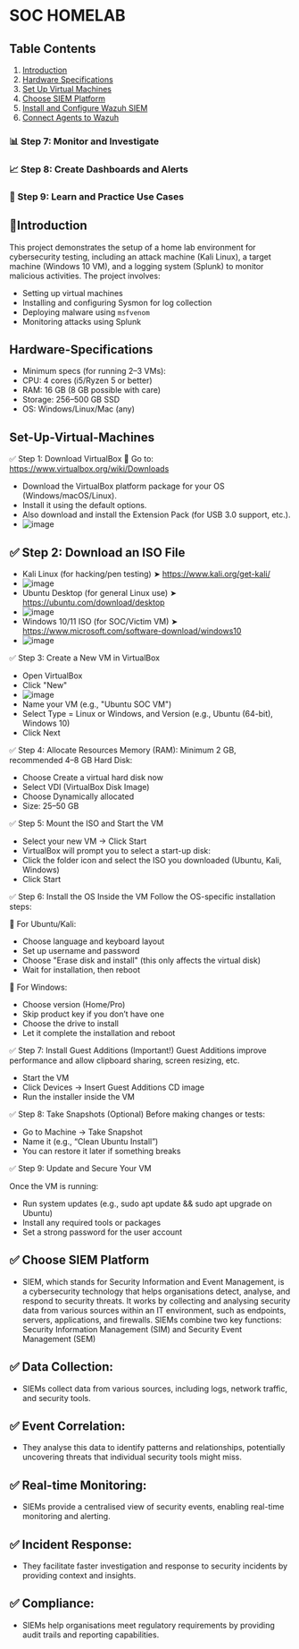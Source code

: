 # SOC HOMELAB

## Table Contents
1. [Introduction](#introduction)
2. [Hardware Specifications](#hardware-Specifications)
3. [Set Up Virtual Machines](#Set-Up-Virtual-Machines)
4. [Choose SIEM Platform](#Choose-SIEM-Platform)
5. [Install and Configure Wazuh SIEM](#Install-and-Configure-Wazuh-SIEM)
6. [Connect Agents to Wazuh](#Connect-Agents-to-Wazuh)
### 📊 Step 7: Monitor and Investigate
### 📈 Step 8: Create Dashboards and Alerts
### 🧪 Step 9: Learn and Practice Use Cases

## 📌Introduction
This project demonstrates the setup of a home lab environment for cybersecurity testing, including an attack machine (Kali Linux), a target machine (Windows 10 VM), and a logging system (Splunk) to monitor malicious activities. The project involves:
- Setting up virtual machines
- Installing and configuring Sysmon for log collection
- Deploying malware using `msfvenom`
- Monitoring attacks using Splunk


## Hardware-Specifications
- Minimum specs (for running 2–3 VMs):
- CPU: 4 cores (i5/Ryzen 5 or better)
- RAM: 16 GB (8 GB possible with care)
- Storage: 256–500 GB SSD
- OS: Windows/Linux/Mac (any)

 ## Set-Up-Virtual-Machines
 ✅ Step 1: Download VirtualBox
🔗 Go to: https://www.virtualbox.org/wiki/Downloads

- Download the VirtualBox platform package for your OS (Windows/macOS/Linux).
- Install it using the default options.
- Also download and install the Extension Pack (for USB 3.0 support, etc.).
- ![image](https://github.com/NATTOMR/images/blob/main/extention.png)

## ✅ Step 2: Download an ISO File
- Kali Linux (for hacking/pen testing)
➤ https://www.kali.org/get-kali/
- ![image](https://github.com/NATTOMR/images/blob/main/kali.png)
- Ubuntu Desktop (for general Linux use)
➤ https://ubuntu.com/download/desktop
 - ![image](https://github.com/NATTOMR/images/blob/main/ubuntu.png)
- Windows 10/11 ISO (for SOC/Victim VM)
➤ https://www.microsoft.com/software-download/windows10
- ![image](https://github.com/NATTOMR/images/blob/main/windows.png)

✅ Step 3: Create a New VM in VirtualBox
- Open VirtualBox
- Click "New"
- ![image](https://github.com/NATTOMR/images/blob/main/Screenshot%202025-07-31%20174447.png)
- Name your VM (e.g., "Ubuntu SOC VM")
- Select Type = Linux or Windows, and Version (e.g., Ubuntu (64-bit), Windows 10)
- Click Next

✅ Step 4: Allocate Resources
Memory (RAM): Minimum 2 GB, recommended 4–8 GB
Hard Disk:
- Choose Create a virtual hard disk now
- Select VDI (VirtualBox Disk Image)
- Choose Dynamically allocated
- Size: 25–50 GB

✅ Step 5: Mount the ISO and Start the VM
- Select your new VM → Click Start
- VirtualBox will prompt you to select a start-up disk:
- Click the folder icon and select the ISO you downloaded (Ubuntu, Kali, Windows)
- Click Start

✅ Step 6: Install the OS Inside the VM
Follow the OS-specific installation steps:

🔹 For Ubuntu/Kali:
- Choose language and keyboard layout
- Set up username and password
- Choose "Erase disk and install" (this only affects the virtual disk)
- Wait for installation, then reboot

🔹 For Windows:
- Choose version (Home/Pro)
- Skip product key if you don’t have one
- Choose the drive to install
- Let it complete the installation and reboot

✅ Step 7: Install Guest Additions (Important!)
Guest Additions improve performance and allow clipboard sharing, screen resizing, etc.
- Start the VM
- Click Devices → Insert Guest Additions CD image
- Run the installer inside the VM

✅ Step 8: Take Snapshots (Optional)
Before making changes or tests:

- Go to Machine → Take Snapshot
- Name it (e.g., “Clean Ubuntu Install”)
- You can restore it later if something breaks

✅ Step 9: Update and Secure Your VM
 
 Once the VM is running:
- Run system updates (e.g., sudo apt update && sudo apt upgrade on Ubuntu)
- Install any required tools or packages
- Set a strong password for the user account

## ✅ Choose SIEM Platform
- SIEM, which stands for Security Information and Event Management, is a cybersecurity technology that helps organisations detect, analyse, and respond to security threats. It works by collecting and analysing security data from various sources within an IT environment, such as endpoints, servers, applications, and firewalls. SIEMs combine two key functions: Security Information Management (SIM) and Security Event Management (SEM)

## ✅ Data Collection:
- SIEMs collect data from various sources, including logs, network traffic, and security tools. 
## ✅ Event Correlation:
- They analyse this data to identify patterns and relationships, potentially uncovering threats that individual security tools might miss. 
## ✅ Real-time Monitoring:
- SIEMs provide a centralised view of security events, enabling real-time monitoring and alerting. 
## ✅ Incident Response:
- They facilitate faster investigation and response to security incidents by providing context and insights. 
## ✅ Compliance:
- SIEMs help organisations meet regulatory requirements by providing audit trails and reporting capabilities. 
